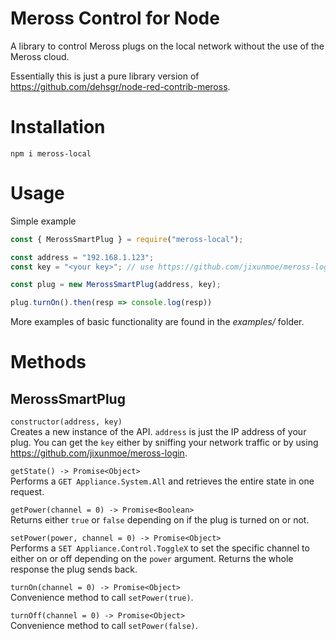 # Meross Control for Node
A library to control Meross plugs on the local network without the use of the Meross cloud.

Essentially this is just a pure library version of https://github.com/dehsgr/node-red-contrib-meross.

# Installation

	npm i meross-local

# Usage

Simple example

```javascript
const { MerossSmartPlug } = require("meross-local");

const address = "192.168.1.123";
const key = "<your key>"; // use https://github.com/jixunmoe/meross-login to retrieve it from your account

const plug = new MerossSmartPlug(address, key);

plug.turnOn().then(resp => console.log(resp))
```

More examples of basic functionality are found in the _examples/_ folder.

# Methods

## MerossSmartPlug

`constructor(address, key)`  
Creates a new instance of the API. `address` is just the IP address of your plug. You can get the `key` either by sniffing your network traffic or by using https://github.com/jixunmoe/meross-login.

`getState() -> Promise<Object>`  
Performs a `GET Appliance.System.All` and retrieves the entire state in one request.

`getPower(channel = 0) -> Promise<Boolean>`  
Returns either `true` or `false` depending on if the plug is turned on or not.

`setPower(power, channel = 0) -> Promise<Object>`  
Performs a `SET Appliance.Control.ToggleX` to set the specific channel to either on or off depending on the `power` argument.
Returns the whole response the plug sends back.

`turnOn(channel = 0) -> Promise<Object>`  
Convenience method to call `setPower(true)`.

`turnOff(channel = 0) -> Promise<Object>`  
Convenience method to call `setPower(false)`.